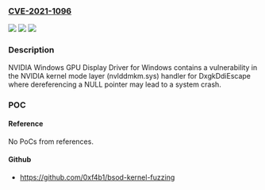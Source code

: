 ### [CVE-2021-1096](https://cve.mitre.org/cgi-bin/cvename.cgi?name=CVE-2021-1096)
![](https://img.shields.io/static/v1?label=Product&message=NVIDIA%20GPU%20Display%20Driver&color=blue)
![](https://img.shields.io/static/v1?label=Version&message=n%2Fa&color=blue)
![](https://img.shields.io/static/v1?label=Vulnerability&message=denial%20of%20service&color=brighgreen)

### Description

NVIDIA Windows GPU Display Driver for Windows contains a vulnerability in the NVIDIA kernel mode layer (nvlddmkm.sys) handler for DxgkDdiEscape where dereferencing a NULL pointer may lead to a system crash.

### POC

#### Reference
No PoCs from references.

#### Github
- https://github.com/0xf4b1/bsod-kernel-fuzzing

